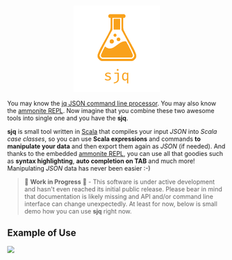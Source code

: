 <p align="center"><img src ="https://github.com/vaclavsvejcar/sjq/raw/master/doc/assets/logo.png" width="200" /></p>

You may know the [jq JSON command line processor][web:jq]. You may also know the [ammonite REPL][web:ammonite-repl]. Now imagine that you combine these two awesome tools into single one and you have the __sjq__.

__sjq__ is small tool written in [Scala][web:scala] that compiles your input _JSON_ into _Scala case classes_, so you can use __Scala expressions__ and commands __to manipulate your data__ and then export them again as _JSON_ (if needed). And thanks to the embedded [ammonite REPL][web:ammonite-repl], you can use all that goodies such as __syntax highlighting__, __auto completion on TAB__ and much more! Manipulating _JSON_ data has never been easier :-)

> 🚧 __Work in Progress__ 🚧 - This software is under active development and hasn't even reached its initial public release. Please bear in mind that documentation is likely missing and API and/or command line interface can change unexpectedly. At least for now, below is small demo how you can use __sjq__ right now.

## Example of Use
<a href="https://asciinema.org/a/X8V6QCX6VDfZHU7CsCWIO9uet" target="_blank"><img src="https://asciinema.org/a/X8V6QCX6VDfZHU7CsCWIO9uet.svg" /></a>

[web:ammonite-repl]: https://ammonite.io/#Ammonite-REPL
[web:jq]: https://stedolan.github.io/jq/
[web:scala]: https://www.scala-lang.org

